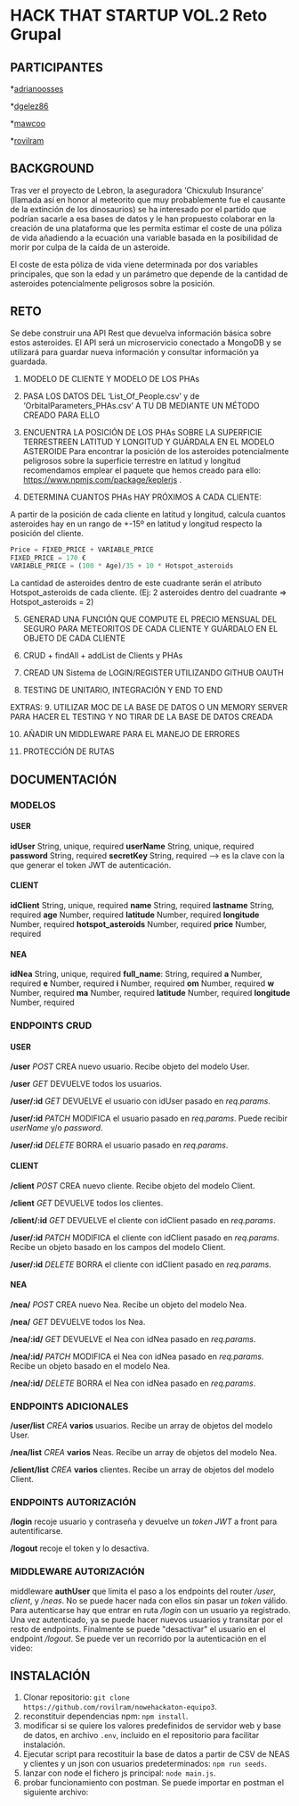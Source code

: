 # HACK THAT STARTUP VOL.2 Reto Grupal

## PARTICIPANTES

\*[adrianoosses](https://github.com/adrianoosses)

\*[dgelez86](https://github.com/dgelez86)

\*[mawcoo](https://github.com/mawcoo)

\*[rovilram](https://github.com/rovilram)

## BACKGROUND

Tras ver el proyecto de Lebron, la aseguradora ‘Chicxulub Insurance’ (llamada así en honor al meteorito que muy probablemente fue el
causante de la extinción de los dinosaurios) se ha interesado por el partido que podrían sacarle a esa bases de datos y le han propuesto
colaborar en la creación de una plataforma que les permita estimar el coste de una póliza de vida añadiendo a la ecuación una variable
basada en la posibilidad de morir por culpa de la caída de un asteroide.

El coste de esta póliza de vida viene determinada por dos variables principales, que son la edad y un parámetro que depende de la
cantidad de asteroides potencialmente peligrosos sobre la posición.

## RETO

Se debe construir una API Rest que devuelva información básica sobre estos asteroides. El API será un microservicio conectado a MongoDB
y se utilizará para guardar nueva información y consultar información ya guardada.

1. MODELO DE CLIENTE Y MODELO DE LOS PHAs

2. PASA LOS DATOS DEL ‘List_Of_People.csv’ y de
   ‘OrbitalParameters_PHAs.csv’ A TU DB MEDIANTE UN MÉTODO
   CREADO PARA ELLO

3. ENCUENTRA LA POSICIÓN DE LOS PHAs SOBRE LA SUPERFICIE
   TERRESTREEN LATITUD Y LONGITUD Y GUÁRDALA EN EL
   MODELO ASTEROIDE
   Para encontrar la posición de los asteroides potencialmente
   peligrosos sobre la superficie terrestre en latitud y longitud
   recomendamos emplear el paquete que hemos creado para ello:
   https://www.npmjs.com/package/keplerjs .

4. DETERMINA CUANTOS PHAs HAY PRÓXIMOS A CADA CLIENTE:

A partir de la posición de cada cliente en latitud y longitud, calcula
cuantos asteroides hay en un rango de +-15º en latitud y longitud
respecto la posición del cliente.

```javascript
Price = FIXED_PRICE + VARIABLE_PRICE
FIXED_PRICE = 170 €
VARIABLE_PRICE = (100 * Age)/35 + 10 * Hotspot_asteroids
```

La cantidad de asteroides dentro de este cuadrante serán el atributo
Hotspot_asteroids de cada cliente. (Ej: 2 asteroides dentro del
cuadrante => Hotspot_asteroids = 2)

5. GENERAD UNA FUNCIÓN QUE COMPUTE EL PRECIO MENSUAL
   DEL SEGURO PARA METEORITOS DE CADA CLIENTE Y GUÁRDALO
   EN EL OBJETO DE CADA CLIENTE

6. CRUD + findAll + addList de Clients y PHAs

7. CREAD UN Sistema de LOGIN/REGISTER UTILIZANDO GITHUB
   OAUTH

8. TESTING DE UNITARIO, INTEGRACIÓN Y END TO END

EXTRAS: 9. UTILIZAR MOC DE LA BASE DE DATOS O UN MEMORY SERVER
PARA HACER EL TESTING Y NO TIRAR DE LA BASE DE DATOS
CREADA

10. AÑADIR UN MIDDLEWARE PARA EL MANEJO DE ERRORES

11. PROTECCIÓN DE RUTAS

## DOCUMENTACIÓN

### MODELOS

#### USER

**idUser** String, unique, required
**userName** String, unique, required
**password** String, required
**secretKey** String, required --> es la clave con la que generar el token JWT de autenticación.

#### CLIENT

**idClient** String, unique, required
**name** String, required
**lastname** String, required
**age** Number, required
**latitude** Number, required
**longitude** Number, required
**hotspot_asteroids** Number, required
**price** Number, required

#### NEA

**idNea** String, unique, required
**full_name**: String, required
**a** Number, required
**e** Number, required
**i** Number, required
**om** Number, required
**w** Number, required
**ma** Number, required
**latitude** Number, required
**longitude** Number, required

### ENDPOINTS CRUD

#### USER

**/user** _POST_ CREA nuevo usuario. Recibe objeto del modelo User.

**/user** _GET_ DEVUELVE todos los usuarios.

**/user/:id** _GET_ DEVUELVE el usuario con idUser pasado en _req.params_.

**/user/:id** _PATCH_ MODIFICA el usuario pasado en _req.params_. Puede recibir _userName_ y/o _password_.

**/user/:id** _DELETE_ BORRA el usuario pasado en _req.params_.

#### CLIENT

**/client** _POST_ CREA nuevo cliente. Recibe objeto del modelo Client.

**/client** _GET_ DEVUELVE todos los clientes.

**/client/:id** _GET_ DEVUELVE el cliente con idClient pasado en _req.params_.

**/user/:id** _PATCH_ MODIFICA el cliente con idClient pasado en _req.params_. Recibe un objeto basado en los campos del modelo Client.

**/user/:id** _DELETE_ BORRA el cliente con idClient pasado en _req.params_.

#### NEA

**/nea/** _POST_ CREA nuevo Nea. Recibe un objeto del modelo Nea.

**/nea/** _GET_ DEVUELVE todos los Nea.

**/nea/:id/** _GET_ DEVUELVE el Nea con idNea pasado en _req.params_.

**/nea/:id/** _PATCH_ MODIFICA el Nea con idNea pasado en _req.params_. Recibe un objeto basado en el modelo Nea.

**/nea/:id/** _DELETE_ BORRA el Nea con idNea pasado en _req.params_.

### ENDPOINTS ADICIONALES

**/user/list** _CREA_ **varios** usuarios. Recibe un array de objetos del modelo User.

**/nea/list** _CREA_ **varios** Neas. Recibe un array de objetos del modelo Nea.

**/client/list** _CREA_ **varios** clientes. Recibe un array de objetos del modelo Client.

### ENDPOINTS AUTORIZACIÓN

**/login** recoje usuario y contraseña y devuelve un _token JWT_ a front para autentificarse.

**/logout** recoje el token y lo desactiva.

### MIDDLEWARE AUTORIZACIÓN

middleware **authUser** que limita el paso a los endpoints del router _/user_, _client_, y _/neas_.
No se puede hacer nada con ellos sin pasar un _token_ válido.
Para autenticarse hay que entrar en ruta _/login_ con un usuario ya registrado.
Una vez autenticado, ya se puede hacer nuevos usuarios y transitar por el resto de endpoints.
Finalmente se puede "desactivar" el usuario en el endpoint _/logout_.
Se puede ver un recorrido por la autenticación en el video:

## INSTALACIÓN

1. Clonar repositorio: `git clone https://github.com/rovilram/nowehackaton-equipo3`.
2. reconstituir dependencias npm: `npm install`.
3. modificar si se quiere los valores predefinidos de servidor web y base de datos, en archivo `.env`, incluido en el repositorio para facilitar instalación.
4. Ejecutar script para recostituir la base de datos a partir de CSV de NEAS y clientes y un json con usuarios predeterminados: `npm run seeds`.
5. lanzar con node el fichero js principal: `node main.js`.
6. probar funcionamiento con postman. Se puede importar en postman el siguiente archivo:
